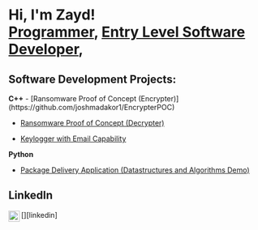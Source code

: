 <h1>Hi, I'm Zayd! <br/><a href="https://github.com/ZaydSiwan">Programmer</a>, <a href="https://www.linkedin.com/in/joshmadakor/">Entry Level Software Developer</a>, 

<h2> Software Development Projects:</h2>
<b>C++</b>
- [Ransomware Proof of Concept (Encrypter)](https://github.com/joshmadakor1/EncrypterPOC)
    
- [Ransomware Proof of Concept (Decrypter)](https://github.com/joshmadakor1/DecrypterPOC)
    
- [Keylogger with Email Capability](https://github.com/joshmadakor1/Key-Logger-With-Email)

<b>Python</b>
  - [Package Delivery Application (Datastructures and Algorithms Demo)](https://github.com/joshmadakor1/Package-Delivery-Pathfinding-Algorithm)

<h2> LinkedIn</h2>
[<img align="left" alt="JoshMadakor | LinkedIn" width="22px" src="https://cdn.jsdelivr.net/npm/simple-icons@v3/icons/linkedin.svg" />][linkedin]

<!--
**ZaydSiwan/ZaydSiwan** is a ✨ _special_ ✨ repository because its `README.md` (this file) appears on your GitHub profile.


